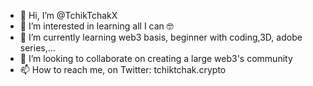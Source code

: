 - 👋 Hi, I’m @TchikTchakX
- 👀 I’m interested in learning all I can 🤓
- 🌱 I’m currently learning web3 basis, beginner with coding,3D, adobe series,...
- 💞️ I’m looking to collaborate on creating a large web3's community
- 📫 How to reach me, on Twitter: tchiktchak.crypto

<!---
TchikTchakX/TchikTchakX is a ✨ special ✨ repository because its `README.md` (this file) appears on your GitHub profile.
You can click the Preview link to take a look at your changes.
--->
